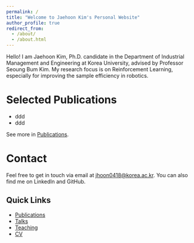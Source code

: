```yaml
---
permalink: /
title: "Welcome to Jaehoon Kim's Personal Website"
author_profile: true
redirect_from:
  - /about/
  - /about.html
---
```

Hello! I am Jaehoon Kim, Ph.D. candidate in the Department of Industrial Management and Engineering at Korea University, advised by Professor Seoung Bum Kim. My research focus is on Reinforcement Learning, especially for improving the sample efficiency in robotics.


Selected Publications
======
* ddd
* ddd

See more in [Publications](./publications).

Contact
======
Feel free to get in touch via email at jhoon0418@korea.ac.kr. You can also find me on LinkedIn and GitHub.

Quick Links
------
- [Publications](./publications)
- [Talks](./talks)
- [Teaching](./teaching)
- [CV](./cv)
